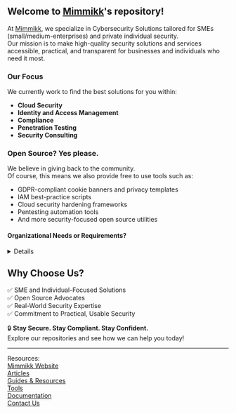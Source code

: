 ## Welcome to [Mimmikk](https://mimmikk.com/)'s repository!

At [Mimmikk](https://mimmikk.com/), we specialize in Cybersecurity Solutions tailored for SMEs (small/medium-enterprises) and private individual security.\
Our mission is to make high-quality security solutions and services accessible, practical, and transparent for businesses and individuals who need it most.

### Our Focus
We currently work to find the best solutions for you within:
- **Cloud Security**
- **Identity and Access Management**
- **Compliance**
- **Penetration Testing**
- **Security Consulting**

### Open Source? Yes please.
We believe in giving back to the community.\
Of course, this means we also provide free to use tools such as:
- GDPR-compliant cookie banners and privacy templates
- IAM best-practice scripts
- Cloud security hardening frameworks
- Pentesting automation tools
- And more security-focused open source utilities
#### Organizational Needs or Requirements?
<details>While these tools are free to use, we understand the reality of Business Operations and provide licensing to use them as you see fit.\
If you're in doubt or require a license to be able to use this please don't hesitate to contact us.

- What does a license include?
  - Direct Support
  - Feature requests
  - Environmental changes/requirements
  - Direct Point of Contact
- How much does this cost?
  - This depends on the size and scope of your organization and the tools used.
</details>



## Why Choose Us?
✅ SME and Individual-Focused Solutions\
✅ Open Source Advocates\
✅ Real-World Security Expertise\
✅ Commitment to Practical, Usable Security



🔒 **Stay Secure. Stay Compliant. Stay Confident.**\
Explore our repositories and see how we can help you today!


---
Resources:\
[Mimmikk Website](https://mimmikk.com)\
[Articles](https://mimmikk.com/articles)\
[Guides & Resources](https://mimmikk.com/resources)\
[Tools](https://mimmikk.com/tools)\
[Documentation](https://mimmikk.com/tools)\
[Contact Us](https://mimmikk.com/contact)
